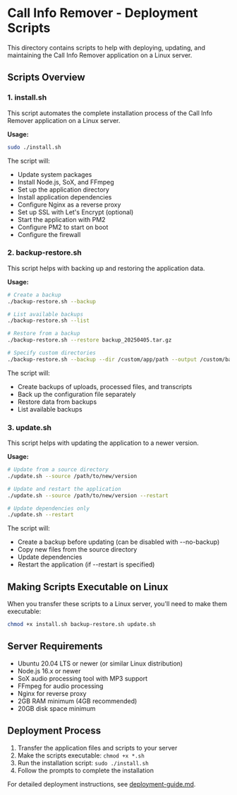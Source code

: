 # Call Info Remover - Deployment Scripts

This directory contains scripts to help with deploying, updating, and maintaining the Call Info Remover application on a Linux server.

## Scripts Overview

### 1. install.sh

This script automates the complete installation process of the Call Info Remover application on a Linux server.

**Usage:**
```bash
sudo ./install.sh
```

The script will:
- Update system packages
- Install Node.js, SoX, and FFmpeg
- Set up the application directory
- Install application dependencies
- Configure Nginx as a reverse proxy
- Set up SSL with Let's Encrypt (optional)
- Start the application with PM2
- Configure PM2 to start on boot
- Configure the firewall

### 2. backup-restore.sh

This script helps with backing up and restoring the application data.

**Usage:**
```bash
# Create a backup
./backup-restore.sh --backup

# List available backups
./backup-restore.sh --list

# Restore from a backup
./backup-restore.sh --restore backup_20250405.tar.gz

# Specify custom directories
./backup-restore.sh --backup --dir /custom/app/path --output /custom/backup/path
```

The script will:
- Create backups of uploads, processed files, and transcripts
- Back up the configuration file separately
- Restore data from backups
- List available backups

### 3. update.sh

This script helps with updating the application to a newer version.

**Usage:**
```bash
# Update from a source directory
./update.sh --source /path/to/new/version

# Update and restart the application
./update.sh --source /path/to/new/version --restart

# Update dependencies only
./update.sh --restart
```

The script will:
- Create a backup before updating (can be disabled with --no-backup)
- Copy new files from the source directory
- Update dependencies
- Restart the application (if --restart is specified)

## Making Scripts Executable on Linux

When you transfer these scripts to a Linux server, you'll need to make them executable:

```bash
chmod +x install.sh backup-restore.sh update.sh
```

## Server Requirements

- Ubuntu 20.04 LTS or newer (or similar Linux distribution)
- Node.js 16.x or newer
- SoX audio processing tool with MP3 support
- FFmpeg for audio processing
- Nginx for reverse proxy
- 2GB RAM minimum (4GB recommended)
- 20GB disk space minimum

## Deployment Process

1. Transfer the application files and scripts to your server
2. Make the scripts executable: `chmod +x *.sh`
3. Run the installation script: `sudo ./install.sh`
4. Follow the prompts to complete the installation

For detailed deployment instructions, see [deployment-guide.md](deployment-guide.md).
